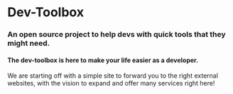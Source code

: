 # Dev-Toolbox

### An open source project to help devs with quick tools that they might need.

#### The dev-toolbox is here to make your life easier as a developer. 

We are starting off with a simple site to forward you to the right external websites, with the vision to expand and offer many services right here!